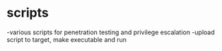 # scripts
-various scripts for penetration testing and privilege escalation
-upload script to target, make executable and run
